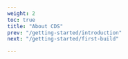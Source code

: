 ```yaml
---
weight: 2
toc: true
title: "About CDS"
prev: "/getting-started/introduction"
next: "/getting-started/first-build"

---
```

